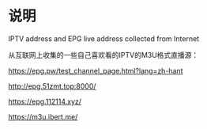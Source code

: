 # 说明

IPTV address and EPG live address collected from Internet

从互联网上收集的一些自己喜欢看的IPTV的M3U格式直播源：

https://epg.pw/test_channel_page.html?lang=zh-hant  

http://epg.51zmt.top:8000/

https://epg.112114.xyz/

https://m3u.ibert.me/


